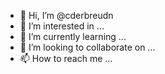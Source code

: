 - 👋 Hi, I’m @cderbreudn
- 👀 I’m interested in ...
- 🌱 I’m currently learning ...
- 💞️ I’m looking to collaborate on ...
- 📫 How to reach me ...

<!---
cderbreudn/cderbreudn is a ✨ special ✨ repository because its `README.md` (this file) appears on your GitHub profile.
You can click the Preview link to take a look at your changes.
--->
